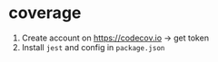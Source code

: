 # coverage
1. Create account on https://codecov.io -> get token 
2. Install `jest` and config in `package.json`
